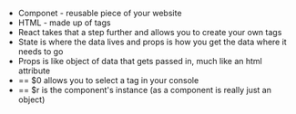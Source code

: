 - Componet - reusable piece of your website
- HTML - made up of tags
- React takes that a step further and allows you to create your own tags
- State is where the data lives and props is how you get the data where it needs to go
- Props is like object of data that gets passed in, much like an html attribute
- == $0 allows you to select a tag in your console
- == $r is the component's instance (as a component is really just an object)